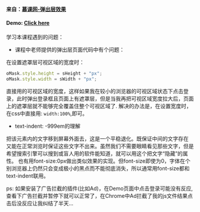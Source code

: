 
#### 来自：[慕课网-弹出层效果](http://www.imooc.com/learn/58)

#### Demo: [Click here](http://huanyouchen.github.io/demo/imooc/pop-layer/popLayer.html)

学习本课程遇到的问题：

- 课程中老师提供的弹出层页面代码中有个问题：

 在设置遮罩层可视区域的宽度时：
```javascript
oMask.style.height = sHeight + "px";
oMask.style.width = sWidth + "px"; 
```
直接用的可视区域的宽度，这样如果我在较小的浏览器的可视区域状态下点击登录，此时弹出登录框且页面上有遮罩层，但是当我再把可视区域宽度拉大后，页面上的遮罩层就不能够完全覆盖住整个可视区域了.
解决的办法是，在设置宽度时，在css中直接用: ```width:100%```,即可。

- text-indent: -999em的理解

把该元素内的文字移到屏幕外面去，这是一个平稳退化。既保证中间的文字存在
又能在正常浏览时保证这些文字不出来。虽然我们不需要眼睛看见那些文字，但是希望搜索引擎可以搜到或盲人用的软件能知道，就可以用这个把文字“隐藏”的属性。
也有用font-size:0px做出类似效果的实现。但font-size即使为0，字体在个别浏览器上仍然只会变成极小的黑点而不能彻底消失，所以通常用font-size都和text-indent联用。

ps: 如果安装了广告拦截的插件(比如Ad)，在Demo页面中点击登录可能没有反应,查看下广告拦截并暂停下就可以正常了，在Chrome中Ad拦截了我的js文件结果点击后没反应让我纠结了半天...
